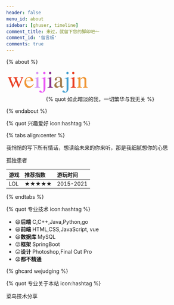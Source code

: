 ```yaml
---
header: false
menu_id: about
sidebar: [ghuser, timeline]
comment_title: 来过，就留下您的脚印吧～
comment_id: '留言板'
comments: true
---
```


{% about %}

<img height="64px" alt="weijiajin" src="/images/网站图片/weijiajin.png">

<center>{% quot 如此暗淡的我，一切繁华与我无关 %}</center>


{% endabout %}

{% quot 兴趣爱好 icon:hashtag %}

{% tabs align:center %}

<!-- tab 爱情 -->

我悄悄的写下所有情话，想读给未来的你来听，那是我细腻想你的心思



<!-- tab 音乐 -->

孤独患者


<!-- tab 游戏 -->

| 游戏           | 推荐指数 | 游玩时间 |
| :------------- | :------- | :------- |
| LOL       | ★★★★★       | 2015-2021     |


{% endtabs %}


{% quot 专业技术 icon:hashtag %}

- 😄**后端** C,C++,Java,Python,go
- 😃**前端** HTML,CSS,JavaScript, vue
- 😆**数据库** MySQL
- 😝**框架** SpringBoot
- 😛**设计** Photoshop,Final Cut Pro
- 😧**都不精通**

{% ghcard wejudging %}


{% quot 专业关于本站 icon:hashtag %}

菜鸟技术分享
